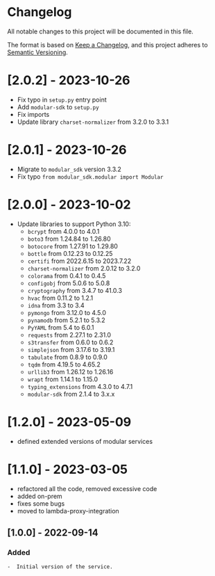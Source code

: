 # Changelog
All notable changes to this project will be documented in this file.

The format is based on [Keep a Changelog](https://keepachangelog.com/en/1.0.0/),
and this project adheres to [Semantic Versioning](https://semver.org/spec/v2.0.0.html).

# [2.0.2] - 2023-10-26
* Fix typo in `setup.py` entry point
* Add `modular-sdk` to `setup.py`
* Fix imports
* Update library `charset-normalizer` from 3.2.0 to 3.3.1

# [2.0.1] - 2023-10-26
* Migrate to `modular_sdk` version 3.3.2
* Fix typo `from modular_sdk.modular import Modular`

# [2.0.0] - 2023-10-02
* Update libraries to support Python 3.10:
  * `bcrypt` from 4.0.0 to 4.0.1
  * `boto3` from 1.24.84 to 1.26.80
  * `botocore` from 1.27.91 to 1.29.80
  * `bottle` from 0.12.23 to 0.12.25
  * `certifi` from 2022.6.15 to 2023.7.22
  * `charset-normalizer` from 2.0.12 to 3.2.0
  * `colorama` from 0.4.1 to 0.4.5
  * `configobj` from 5.0.6 to 5.0.8
  * `cryptography` from 3.4.7 to 41.0.3
  * `hvac` from 0.11.2 to 1.2.1
  * `idna` from 3.3 to 3.4
  * `pymongo` from 3.12.0 to 4.5.0
  * `pynamodb` from 5.2.1 to 5.3.2
  * `PyYAML` from 5.4 to 6.0.1
  * `requests` from 2.27.1 to 2.31.0
  * `s3transfer` from 0.6.0 to 0.6.2
  * `simplejson` from 3.17.6 to 3.19.1
  * `tabulate` from 0.8.9 to 0.9.0
  * `tqdm` from 4.19.5 to 4.65.2
  * `urllib3` from 1.26.12 to 1.26.16
  * `wrapt` from 1.14.1 to 1.15.0
  * `typing_extensions` from 4.3.0 to 4.7.1
  * `modular-sdk` from 2.1.4 to 3.x.x

# [1.2.0] - 2023-05-09
* defined extended versions of modular services

# [1.1.0] - 2023-03-05
* refactored all the code, removed excessive code
* added on-prem
* fixes some bugs
* moved to lambda-proxy-integration

## [1.0.0] - 2022-09-14
### Added
    -  Initial version of the service.

